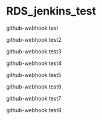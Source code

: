 # RDS_jenkins_test

github-webhook test

github-webhook test2

github-webhook test3

github-webhook test4

github-webhook test5

github-webhook test6

github-webhook test7

github-webhook test8
